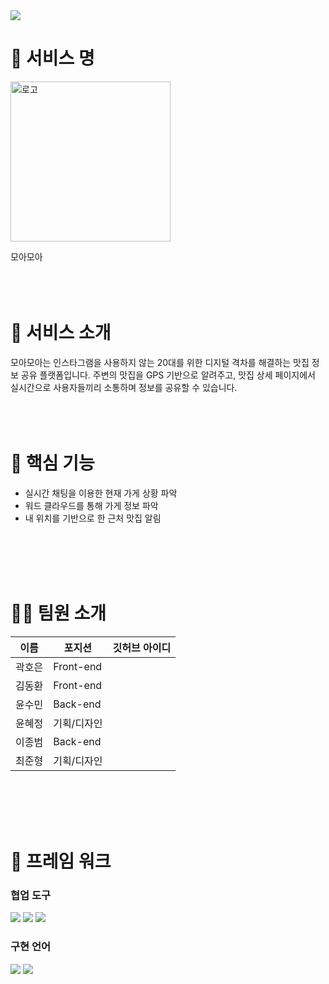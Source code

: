 <img src="https://capsule-render.vercel.app/api?type=wave&color=60A1FF&height=300&section=header&text=모아모아&fontSize=90" />



#  💫 서비스 명
<img width="256" alt="로고" src="https://github.com/Newooon/Newooon/assets/128486692/8c717852-65f5-4c90-a7da-51c31cec4795">

모아모아
<br>
<br>
<br>
<br>
#  🎇 서비스 소개
모아모아는 인스타그램을 사용하지 않는 20대를 위한
디지털 격차를 해결하는 맛집 정보 공유 플랫폼입니다.
주변의 맛집을 GPS 기반으로 알려주고, 맛집 상세 페이지에서 실시간으로 사용자들끼리 소통하며 정보를 공유할 수 있습니다.
<br>
<br>
<br>
<br>
#  🔎 핵심 기능
- 실시간 채팅을 이용한 현재 가게 상황 파악
- 워드 클라우드를 통해 가게 정보 파악
- 내 위치를 기반으로 한 근처 맛집 알림
<br>
<br>
<br>
<br>

#  🤸‍♂️ 팀원 소개

| 이름 | 포지션 | 깃허브 아이디 |
| ------ | --- | --- |
| 곽호은 | Front-end |
| 김동환 | Front-end |  
| 윤수민 | Back-end |  
| 윤혜정 | 기획/디자인 | 
| 이종범 | Back-end | 
| 최준형 | 기획/디자인 | 


<br>
<br>
<br>
<br>

#  🔧 프레임 워크

### 협업 도구

 <img src="https://img.shields.io/badge/Discord-5865F2?style=flat&logo=Discord&logoColor=white"/> <img src="https://img.shields.io/badge/Github-181717?style=flat&logo=Github&logoColor=white"/> <img src="https://img.shields.io/badge/Figma-F24E1E?style=flat&logo=Figma&logoColor=white"/>

### 구현 언어

<img src="https://img.shields.io/badge/React-61DAFB?style=flat&logo=React&logoColor=white"/> <img src="https://img.shields.io/badge/Django-092E20?style=flat&logo=Django&logoColor=white"/>
